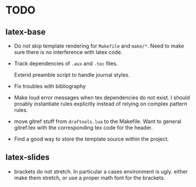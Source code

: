 TODO
====

## latex-base

* Do not skip template rendering for `Makefile` and `make/*`. Need to make sure
  there is no interference with latex code.

* Track dependencies of `.aux` and `.toc` files.

  Extend preamble script to handle journal styles.

* Fix troubles with bibliography

* Make loud error messages when tex dependencies do not exist. I should proably
  instantiate rules explicitly instead of relying on complex pattern rules.

* move gitref stuff from `draftools.lua` to the Makefile. Want to general gitref.tex with
  the corresponding tex code for the header.

* Find a good way to store the template source within the project.

## latex-slides

* brackets do not stretch. In particular a cases environment is ugly. either
  make them stretch, or use a proper math font for the brackets.

